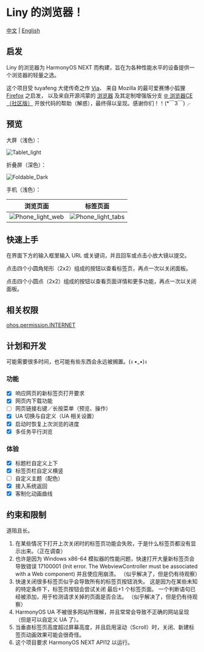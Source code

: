 # Liny 的浏览器！

[中文](README.md) | [English](README_EN.md)

## 启发

Liny 的浏览器为 HarmonyOS NEXT 而构建，旨在为各种性能水平的设备提供一个浏览器的轻量之选。

这个项目受 tuyafeng 大佬传奇之作 [Via](https://viayoo.com/)、
来自 Mozilla 的最可爱赛博小狐狸 [Firefox](https://firefox.com/) 之启发，
以及来自开源鸿蒙的 [浏览器](https://gitee.com/openharmony/applications_app_samples/tree/master/code/BasicFeature/Web/Browser)
及其定制增强版分支 [🌐 浏览器CE（社区版）](https://gitee.com/westinyang/browser-ce)
开放代码的帮助（解惑），最终得以呈现。感谢你们！！(*￣3￣)╭

## 预览

大屏（浅色）：

![Tablet_light](Examples/Tablet_light.png)

折叠屏（深色）：

![Foldable_Dark](Examples/Foldable_dark.png)

手机（浅色）：

|                       浏览页面                       |                        标签页面                        |
|:------------------------------------------------:|:--------------------------------------------------:|
| ![Phone_light_web](Examples/Phone_light_web.png) | ![Phone_light_tabs](Examples/Phone_light_tabs.png) |

## 快速上手

在界面下方的输入框里输入 URL 或关键词，并且回车或点击小放大镜以提交。

点击四个小圆角矩形（2x2）组成的按钮以查看标签页，再点一次以关闭面板。

点击四个小圆点（2x2）组成的按钮以查看页面详情和更多功能，再点一次以关闭面板。

## 相关权限

[ohos.permission.INTERNET](https://gitee.com/openharmony/docs/blob/master/zh-cn/application-dev/security/permission-list.md#ohospermissioninternet)

## 计划和开发

可能需要很多时间，也可能有些东西会永远被搁置。(ง •_•)ง

### 功能

- [x] 响应网页的新标签页打开要求
- [x] 网页内下载功能
- [ ] 网页链接右键／长按菜单（预览、操作）
- [x] UA 切换与自定义（UA 相关设置）
- [x] 启动时恢复上次浏览的进度
- [x] 多任务平行浏览

### 体验

- [x] 标题栏自定义上下
- [x] 标签页栏自定义横竖
- [ ] 自定义主题（配色）
- [x] 接入系统返回
- [x] 客制化动画曲线

## 约束和限制

道阻且长。

1. 在某些情况下打开上次关闭时的标签页功能会失败，于是什么标签页都没有显示出来。（正在调查）
2. 也许是因为 Windows x86-64 模拟器的性能问题，快速打开大量新标签页会导致错误 17100001
   (Init error. The WebviewController must be associated with a Web component)
   并且使应用崩溃。
   （似乎解决了，但是仍有待观察）
3. 快速关闭很多标签页似乎会导致所有的标签页按钮消失。
   这是因为在某些未知的特定条件下，标签页按钮会尝试关闭 最后+1 个标签页面。
   一个判断语句已经被添加，用于检测请求关掉的页面是否合法。
   （似乎解决了，但是仍有待观察）
4. HarmonyOS UA 不被很多网站所理解，并且常常会导致不正确的网站呈现（但是可以自定义 UA 了）。
5. 当垂直标签页高度超过屏幕高度，并且启用滚动（Scroll）时，关闭、新建标签页动画效果可能会很奇怪。
6. 这个项目要求 HarmonyOS NEXT API12 以运行。